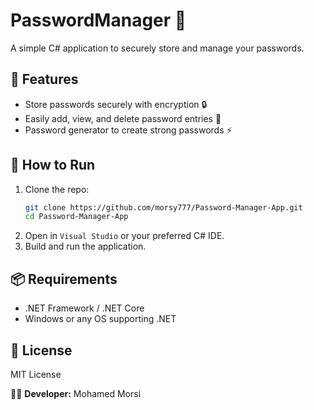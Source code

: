# PasswordManager 🔐

A simple C# application to securely store and manage your passwords.

## 👐 Features

- Store passwords securely with encryption 🔒
- Easily add, view, and delete password entries 📝
- Password generator to create strong passwords ⚡

## 🚀 How to Run

1. Clone the repo:
   ```sh
   git clone https://github.com/morsy777/Password-Manager-App.git
   cd Password-Manager-App

2. Open in `Visual Studio` or your preferred C# IDE.
3. Build and run the application.

## 📦 Requirements

- .NET Framework / .NET Core
- Windows or any OS supporting .NET

## 🐜 License

MIT License

👨‍💻 **Developer:** Mohamed Morsi
